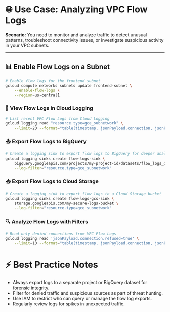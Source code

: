 # 🌐 Use Case: Analyzing VPC Flow Logs

**Scenario:** You need to monitor and analyze traffic to detect unusual patterns, troubleshoot connectivity issues, or investigate suspicious activity in your VPC subnets.

---

## 📊 Enable Flow Logs on a Subnet
```bash
# Enable flow logs for the frontend subnet
gcloud compute networks subnets update frontend-subnet \
    --enable-flow-logs \
    --region=us-central1
```
### 📁 View Flow Logs in Cloud Logging
```bash
# List recent VPC Flow Logs from Cloud Logging
gcloud logging read "resource.type=gce_subnetwork" \
    --limit=20 --format="table(timestamp, jsonPayload.connection, jsonPayload.reporter)"
```
### 📤 Export Flow Logs to BigQuery
```bash
# Create a logging sink to export flow logs to BigQuery for deeper analysis
gcloud logging sinks create flow-logs-sink \
    bigquery.googleapis.com/projects/my-project-id/datasets/flow_logs_dataset \
    --log-filter="resource.type=gce_subnetwork"
```
### 📥 Export Flow Logs to Cloud Storage
```bash
# Create a logging sink to export flow logs to a Cloud Storage bucket
gcloud logging sinks create flow-logs-gcs-sink \
    storage.googleapis.com/my-secure-logs-bucket \
    --log-filter="resource.type=gce_subnetwork"
```
### 🔍 Analyze Flow Logs with Filters
```bash
# Read only denied connections from VPC Flow Logs
gcloud logging read 'jsonPayload.connection.refused=true' \
    --limit=10 --format="table(timestamp, jsonPayload.connection, jsonPayload.reporter)"
```


# ⚡ Best Practice Notes
<ul>
<li>Always export logs to a separate project or BigQuery dataset for forensic integrity.

<li>Filter for denied traffic and suspicious sources as part of threat hunting.

<li>Use IAM to restrict who can query or manage the flow log exports.

<li>Regularly review logs for spikes in unexpected traffic.
</ul>